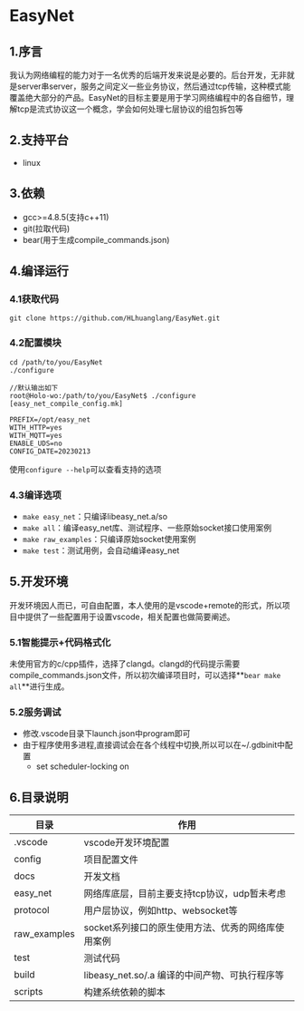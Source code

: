 # EasyNet

## 1.序言

我认为网络编程的能力对于一名优秀的后端开发来说是必要的。后台开发，无非就是server串server，服务之间定义一些业务协议，然后通过tcp传输，这种模式能覆盖绝大部分的产品。EasyNet的目标主要是用于学习网络编程中的各自细节，理解tcp是流式协议这一个概念，学会如何处理七层协议的组包拆包等

## 2.支持平台

- linux

## 3.依赖

- gcc>=4.8.5(支持c++11)
- git(拉取代码)
- bear(用于生成compile_commands.json)

## 4.编译运行

### 4.1获取代码

```
git clone https://github.com/HLhuanglang/EasyNet.git
```

### 4.2配置模块

```
cd /path/to/you/EasyNet
./configure

//默认输出如下
root@Holo-wo:/path/to/you/EasyNet$ ./configure 
[easy_net_compile_config.mk]

PREFIX=/opt/easy_net
WITH_HTTP=yes
WITH_MQTT=yes
ENABLE_UDS=no
CONFIG_DATE=20230213
```

使用`configure --help`可以查看支持的选项

### 4.3编译选项

- `make easy_net`：只编译libeasy_net.a/so
- `make all`：编译easy_net库、测试程序、一些原始socket接口使用案例
- `make raw_examples`：只编译原始socket使用案例
- `make test`：测试用例，会自动编译easy_net

## 5.开发环境

开发环境因人而已，可自由配置，本人使用的是vscode+remote的形式，所以项目中提供了一些配置用于设置vscode，相关配置也做简要阐述。

### 5.1智能提示+代码格式化

未使用官方的c/cpp插件，选择了clangd。clangd的代码提示需要compile_commands.json文件，所以初次编译项目时，可以选择**`bear make all`**进行生成。

### 5.2服务调试

- 修改.vscode目录下launch.json中program即可
- 由于程序使用多进程,直接调试会在各个线程中切换,所以可以在~/.gdbinit中配置
  - set scheduler-locking on

## 6.目录说明

| 目录         | 作用                                               |
| ------------ | -------------------------------------------------- |
| .vscode      | vscode开发环境配置                                 |
| config       | 项目配置文件                                       |
| docs         | 开发文档                                           |
| easy_net     | 网络库底层，目前主要支持tcp协议，udp暂未考虑       |
| protocol     | 用户层协议，例如http、websocket等                  |
| raw_examples | socket系列接口的原生使用方法、优秀的网络库使用案例 |
| test         | 测试代码                                           |
| build        | libeasy_net.so/.a 编译的中间产物、可执行程序等     |
| scripts      | 构建系统依赖的脚本                                 |